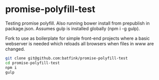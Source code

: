 promise-polyfill-test
=====================

Testing promise polyfill. Also running bower install from prepublish in package.json.
Assumes gulp is installed globally (npm i -g gulp).

Fork to use as boilerplate for simple front-end projects where a basic webserver is needed which reloads all browsers when files in www are changed.

```bash
git clone git@github.com:batfink/promise-polyfill-test
cd promise-polyfill-test
npm i
gulp
```
